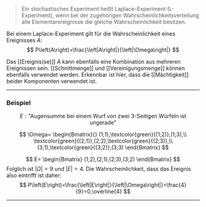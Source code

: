 >Ein stochastisches Experiment heißt Laplace-Experiment (L-Experiment), wenn bei der zugehörigen Wahrscheinlichkeitsverteilung alle Elementarereignisse die gleiche Wahrscheinlichkeit besitzen.

Bei einem Laplace-Experiment gilt für die Wahrscheinlichkeit eines Ereignisses $A$:
$$
P\left(A\right)=\frac{\left|A\right|}{\left|\Omega\right|}
$$

Das [[Ereignis(se)]] $A$ kann ebenfalls eine Kombination aus mehreren Ereignissen sein. [[Schnittmenge]] und [[Vereinigungsmenge]] können ebenfalls verwendet werden. Erkennbar ist hier, dass die [[Mächtigkeit]] beider Komponenten verwendet ist.

---
### Beispiel
$$
E:\text{"Augensumme bei einem Wurf von zwei 3-Seitigen Würfeln ist ungerade"}
$$

$$
\Omega=
\begin{Bmatrix}{}
	(1;1),\textcolor{green}{(1;2)},(1;3),\\
	\textcolor{green}{(2;1)},(2;2),\textcolor{green}{(2;3)},\\
	(3;1),\textcolor{green}{(3;2)},(3;3)
\end{Bmatrix}
$$

$$
E=
\begin{Bmatrix}
	(1;2),(2;1),(2;3),(3;2)
\end{Bmatrix}
$$
Folglich ist $\left|\Omega\right|=9$ und $\left|E\right|=4$. Die Wahrscheinlichkeit, dass das Ereignis also eintrifft ist daher:
$$
P\left(E\right)=\frac{\left|E\right|}{\left|\Omega\right|}=\frac{4}{9}=0,\overline{4}
$$


---
